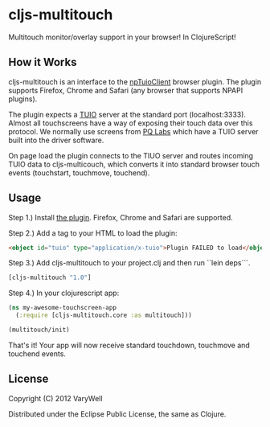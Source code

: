 # cljs-multitouch

Multitouch monitor/overlay support in your browser! In ClojureScript!


## How it Works

cljs-multitouch is an interface to the [npTuioClient](https://github.com/fajran/npTuioClient) browser plugin. The plugin supports Firefox, Chrome and Safari (any browser that supports NPAPI plugins).

The plugin expects a [TUIO](http://www.tuio.org/) server at the standard port (localhost:3333). Almost all touchscreens have a way of exposing their touch data over this protocol. We normally use screens from [PQ Labs](http://multi-touch-screen.com/) which have a TUIO server built into the driver software.

On page load the plugin connects to the TIUO server and routes incoming TUIO data to cljs-multicouch, which converts it into standard browser touch events (touchstart, touchmove, touchend). 


## Usage

Step 1.) Install [the plugin](https://github.com/fajran/npTuioClient).
Firefox, Chrome and Safari are supported.

Step 2.) Add a tag to your HTML to load the plugin:

```html
<object id="tuio" type="application/x-tuio">Plugin FAILED to load</object>
```

Step 3.) Add cljs-multitouch to your project.clj and then run ``lein deps```.

```clojure
[cljs-multitouch "1.0"]
```


Step 4.) In your clojurescript app:

```clojure
(ns my-awesome-touchscreen-app
  (:require [cljs-multitouch.core :as multitouch]))

(multitouch/init)
```

That's it! Your app will now receive standard touchdown, touchmove
and touchend events.


## License

Copyright (C) 2012 VaryWell

Distributed under the Eclipse Public License, the same as Clojure.
